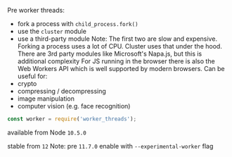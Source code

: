Pre worker threads:
- fork a process with `child_process.fork()`
- use the `cluster` module
- use a third-party module
Note: The first two are slow and expensive.
Forking a process uses a lot of CPU. Cluster uses that under the hood.
There are 3rd party modules like Microsoft's Napa.js, but this is additional complexity
For JS running in the browser there is also the Web Workers API which is well supported by modern browsers.
Can be useful for:
- crypto
- compressing / decompressing
- image manipulation
- computer vision (e.g. face recognition)


```js
const worker = require('worker_threads');
```

available from Node `10.5.0`

stable from `12`
Note: pre `11.7.0` enable with `--experimental-worker` flag
